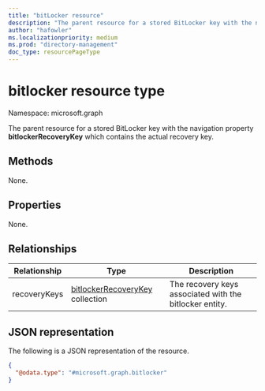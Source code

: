 ```yaml
---
title: "bitLocker resource"
description: "The parent resource for a stored BitLocker key with the navigation property bitlockerRecoveryKey which contains the actual recovery key."
author: "hafowler"
ms.localizationpriority: medium
ms.prod: "directory-management"
doc_type: resourcePageType
---
```


# bitlocker resource type

Namespace: microsoft.graph

The parent resource for a stored BitLocker key with the navigation property **bitlockerRecoveryKey** which contains the actual recovery key.

## Methods
None.

## Properties
None.

## Relationships
| Relationship | Type | Description |
|--|--|--|
| recoveryKeys | [bitlockerRecoveryKey](../resources/bitlockerrecoverykey.md) collection | The recovery keys associated with the bitlocker entity. |

## JSON representation
The following is a JSON representation of the resource.
<!-- {
  "blockType": "resource",
  "@odata.type": "microsoft.graph.bitlocker",
  "baseType": "microsoft.graph.entity",
  "openType": false
}
-->
``` json
{
  "@odata.type": "#microsoft.graph.bitlocker"
}
```

